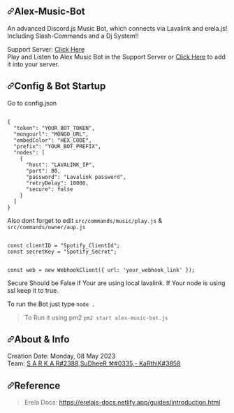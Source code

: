 <article class="markdown-body entry-content container-lg" itemprop="text"><h1 tabindex="-1" dir="auto"><a id="user-content-alex-music-bot" class="anchor" aria-hidden="true" href="#alex-music-bot"><svg class="octicon octicon-link" viewBox="0 0 16 16" version="1.1" width="16" height="16" aria-hidden="true"><path d="m7.775 3.275 1.25-1.25a3.5 3.5 0 1 1 4.95 4.95l-2.5 2.5a3.5 3.5 0 0 1-4.95 0 .751.751 0 0 1 .018-1.042.751.751 0 0 1 1.042-.018 1.998 1.998 0 0 0 2.83 0l2.5-2.5a2.002 2.002 0 0 0-2.83-2.83l-1.25 1.25a.751.751 0 0 1-1.042-.018.751.751 0 0 1-.018-1.042Zm-4.69 9.64a1.998 1.998 0 0 0 2.83 0l1.25-1.25a.751.751 0 0 1 1.042.018.751.751 0 0 1 .018 1.042l-1.25 1.25a3.5 3.5 0 1 1-4.95-4.95l2.5-2.5a3.5 3.5 0 0 1 4.95 0 .751.751 0 0 1-.018 1.042.751.751 0 0 1-1.042.018 1.998 1.998 0 0 0-2.83 0l-2.5 2.5a1.998 1.998 0 0 0 0 2.83Z"></path></svg></a>Alex-Music-Bot</h1>
<p dir="auto">An advanced Discord.js Music Bot, which connects via Lavalink and erela.js! Including Slash-Commands and a Dj System!!</p>
Support Server: <a href="https://discord.gg/etcuFnRqnx" rel="nofollow">Click Here</a><br>
Play and Listen to Alex Music Bot in the Support Server or <a href="https://discord.com/api/oauth2/authorize?client_id=898941398538158080&permissions=397619359056&scope=bot%20applications.commands" rel="nofollow">Click Here</a> to add it into your server.<br> 

<h2 tabindex="-1" dir="auto"><a id="user-content-config--bot-startup" class="anchor" aria-hidden="true" href="#config--bot-startup"><svg class="octicon octicon-link" viewBox="0 0 16 16" version="1.1" width="16" height="16" aria-hidden="true"><path d="m7.775 3.275 1.25-1.25a3.5 3.5 0 1 1 4.95 4.95l-2.5 2.5a3.5 3.5 0 0 1-4.95 0 .751.751 0 0 1 .018-1.042.751.751 0 0 1 1.042-.018 1.998 1.998 0 0 0 2.83 0l2.5-2.5a2.002 2.002 0 0 0-2.83-2.83l-1.25 1.25a.751.751 0 0 1-1.042-.018.751.751 0 0 1-.018-1.042Zm-4.69 9.64a1.998 1.998 0 0 0 2.83 0l1.25-1.25a.751.751 0 0 1 1.042.018.751.751 0 0 1 .018 1.042l-1.25 1.25a3.5 3.5 0 1 1-4.95-4.95l2.5-2.5a3.5 3.5 0 0 1 4.95 0 .751.751 0 0 1-.018 1.042.751.751 0 0 1-1.042.018 1.998 1.998 0 0 0-2.83 0l-2.5 2.5a1.998 1.998 0 0 0 0 2.83Z"></path></svg></a>Config &amp; Bot Startup</h2>
<p dir="auto">Go to config.json</p>
<pre><code class="json">
{
  "token": "YOUR_BOT_TOKEN",  
  "mongourl": "MONGO_URL",
  "embedColor": "HEX_CODE",
  "prefix": "YOUR_BOT_PREFIX",
  "nodes": [
    {
      "host": "LAVALINK_IP",
      "port": 80,
      "password": "Lavalink password",
      "retryDelay": 10000,
      "secure": false
    }
  ]
}
</code></pre>

Also dont forget to edit <code>src/commands/music/play.js</code> & <code>src/commands/owner/aup.js</code>

<pre><code>
const clientID = "Spotify_ClientId";
const secretKey = "Spotify_Secret";
</code></pre>

<pre><code>
const web = new WebhookClient({ url: 'your_webhook_link' }); 
</code></pre>

<p dir="auto">Secure Should be False if Your are using local lavalink. If Your node is using ssl keep it to true.</p>
<p dir="auto">To run the Bot just type <code>node .</code></p>
<blockquote>
<p dir="auto">To Run it using pm2 <code>pm2 start alex-music-bot.js</code></p>
</blockquote>
<h2 tabindex="-1" dir="auto"><a id="user-content-about--info" class="anchor" aria-hidden="true" href="#about--info"><svg class="octicon octicon-link" viewBox="0 0 16 16" version="1.1" width="16" height="16" aria-hidden="true"><path d="m7.775 3.275 1.25-1.25a3.5 3.5 0 1 1 4.95 4.95l-2.5 2.5a3.5 3.5 0 0 1-4.95 0 .751.751 0 0 1 .018-1.042.751.751 0 0 1 1.042-.018 1.998 1.998 0 0 0 2.83 0l2.5-2.5a2.002 2.002 0 0 0-2.83-2.83l-1.25 1.25a.751.751 0 0 1-1.042-.018.751.751 0 0 1-.018-1.042Zm-4.69 9.64a1.998 1.998 0 0 0 2.83 0l1.25-1.25a.751.751 0 0 1 1.042.018.751.751 0 0 1 .018 1.042l-1.25 1.25a3.5 3.5 0 1 1-4.95-4.95l2.5-2.5a3.5 3.5 0 0 1 4.95 0 .751.751 0 0 1-.018 1.042.751.751 0 0 1-1.042.018 1.998 1.998 0 0 0-2.83 0l-2.5 2.5a1.998 1.998 0 0 0 0 2.83Z"></path></svg></a>About &amp; Info</h2>
<p dir="auto">Creation Date: Monday, 08 May 2023<br>
Team: <a href="https://discord.com/users/703949805457637471" rel="nofollow">S A R K A R#2388</a>,<a href="https://discord.com/users/781882376790736937" rel="nofollow">SuDheeR ⚒#0335</a>,<a href="https://discord.com/users/651110672087908384" rel="nofollow">- KaRthiK#3858</a></p>

<h2 tabindex="-1" dir="auto"><a id="user-content-note--links" class="anchor" aria-hidden="true" href="#note--links"><svg class="octicon octicon-link" viewBox="0 0 16 16" version="1.1" width="16" height="16" aria-hidden="true"><path d="m7.775 3.275 1.25-1.25a3.5 3.5 0 1 1 4.95 4.95l-2.5 2.5a3.5 3.5 0 0 1-4.95 0 .751.751 0 0 1 .018-1.042.751.751 0 0 1 1.042-.018 1.998 1.998 0 0 0 2.83 0l2.5-2.5a2.002 2.002 0 0 0-2.83-2.83l-1.25 1.25a.751.751 0 0 1-1.042-.018.751.751 0 0 1-.018-1.042Zm-4.69 9.64a1.998 1.998 0 0 0 2.83 0l1.25-1.25a.751.751 0 0 1 1.042.018.751.751 0 0 1 .018 1.042l-1.25 1.25a3.5 3.5 0 1 1-4.95-4.95l2.5-2.5a3.5 3.5 0 0 1 4.95 0 .751.751 0 0 1-.018 1.042.751.751 0 0 1-1.042.018 1.998 1.998 0 0 0-2.83 0l-2.5 2.5a1.998 1.998 0 0 0 0 2.83Z"></path></svg></a>Reference</h2>
<blockquote>
<p dir="auto">Erela Docs: <a href="https://erelajs-docs.netlify.app/guides/introduction.html" rel="nofollow">https://erelajs-docs.netlify.app/guides/introduction.html</a></p>
</blockquote>
</article>
